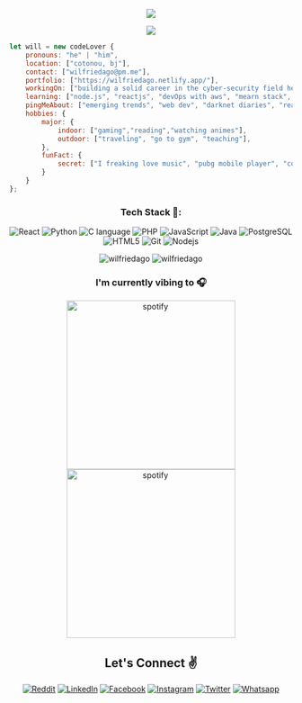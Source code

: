 <p align="center"> <img src="https://github.com/wilfriedago/wilfriedago/blob/main/assets/1.png" /> </p>
<p align="center"> <img src="https://github.com/wilfriedago/wilfriedago/blob/main/assets/2.png" /> </p>

```javascript
let will = new codeLover {
    pronouns: "he" | "him",
    location: ["cotonou, bj"],
    contact: ["wilfriedago@pm.me"],
    portfolio: ["https://wilfriedago.netlify.app/"],
    workingOn: ["building a solid career in the cyber-security field here in my country..."],
    learning: ["node.js", "reactjs", "devOps with aws", "mearn stack", "three.js", "java", "web accesibility"],
    pingMeAbout: ["emerging trends", "web dev", "darknet diaries", "reactjs", "tech", "crypto","nft", "music"],
    hobbies: {
        major: {
            indoor: ["gaming","reading","watching animes"],
            outdoor: ["traveling", "go to gym", "teaching"],
        },
        funFact: {
            secret: ["I freaking love music", "pubg mobile player", "coffee addict"],
        }
    }
};
```
<h3 align="center">Tech Stack 🤖:</h3>
<p align="center">
  <img alt="React" src="https://img.shields.io/badge/-React-5934d8?style=flat-square&logo=react&logoColor=white" />
  <img alt="Python" src="https://img.shields.io/badge/-Python-5934d8?style=flat-square&logo=python&logoColor=white" />
  <img alt="C language" src="https://img.shields.io/badge/-C-5934d8?style=flat-square&logo=c&logoColor=white" />
  <img alt="PHP" src="https://img.shields.io/badge/-PHP-5934d8?style=flat-square&logo=php&logoColor=white" />
  <img alt="JavaScript" src="https://img.shields.io/badge/-JavaScript(ES6+)-5934d8?style=flat-square&logo=javascript&logoColor=white" />
  <img alt="Java" src="https://img.shields.io/badge/-Java-5934d8?style=flat-square&logo=java&logoColor=white" />
  <img alt="PostgreSQL" src="https://img.shields.io/badge/-PostgreSQL-5934d8?style=flat-square&logo=postgresql&logoColor=white" />
  <img alt="HTML5" src="https://img.shields.io/badge/-HTML5-5934d8?style=flat-square&logo=html5&logoColor=white" />
  <img alt="Git" src="https://img.shields.io/badge/-Git-5934d8?style=flat-square&logo=git&logoColor=white" />
  <img alt="Nodejs" src="https://img.shields.io/badge/-Nodejs-5934d8?style=flat-square&logo=Node.js&logoColor=white" />
</p>
<p align="center" height='130px'> <img src="https://github-readme-stats.vercel.app/api?username=wilfriedago&show_icons=true&hide_title=true&include_all_commits=true&line_height=21&bg_color=0,ffb400,ffb400,F6C03D,F4DDA6&count_private=true&theme=graywhite" alt="wilfriedago"/> <img src="https://github-readme-stats.vercel.app/api/top-langs/?username=wilfriedago&layout=compact&show_icons=true&bg_color=0,EFE4CA,F4DDA6,F6C03D&theme=graywhite&hide_title=true" alt="wilfriedago"/> </p>
<h3 align="center">I'm currently vibing to 🎧</h3>
<p align="center">
<img src="https://spotify-github-profile.vercel.app/api/view.svg?uid=a4gpfy03ircjyqo1gkkps9kni&cover_image=true&theme=compact" alt="spotify" height="300px"/>
<img src="https://spotify-recently-played-readme.vercel.app/api?user=a4gpfy03ircjyqo1gkkps9kni" alt="spotify" height="300px"/>
</p>

<h2 align="center">Let's Connect ✌</h2></a>
<p align="center">
 <a href="https://www.reddit.com/user/backTo999"><img src="https://img.icons8.com/stickers/50/000000/reddit.png" alt="Reddit"/></a>
 <a href="https://www.linkedin.com/in/wilfriedago/"><img src="https://img.icons8.com/stickers/50/000000/linkedin.png" alt="LinkedIn"/></a>
 <a href="https://facebook.com/wilfried.kirin.ago/"><img src="https://img.icons8.com/stickers/50/000000/facebook-new.png" alt="Facebook"/></a>
 <a href="https://www.instagram.com/dev.willy"><img src="https://img.icons8.com/stickers/50/000000/instagram-new--v2.png" alt="Instagram"/></a>
 <a href="https://twitter.com/dev_willy"><img src="https://img.icons8.com/stickers/50/000000/twitter.png" alt="Twitter"/></a>
 <a href="https://wa.me/22962000975?text=Hi+!+I+text+you+from+your+Github+!"><img src="https://img.icons8.com/stickers/50/000000/whatsapp.png" alt="Whatsapp"/></a>
</p>
